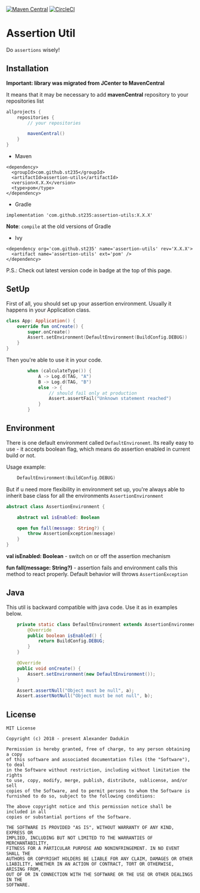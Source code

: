 [![Maven Central](https://maven-badges.herokuapp.com/maven-central/com.github.st235/assertion-utils/badge.svg)](https://maven-badges.herokuapp.com/maven-central/com.github.st235/assertion-utils)
[![CircleCI](https://circleci.com/gh/st235/Assertion.svg?style=svg)](https://circleci.com/gh/st235/Assertion)

# Assertion Util

Do `assertions` wisely!

## Installation

__Important: library was migrated from JCenter to MavenCentral__ 

It means that it may be necessary to add __mavenCentral__ repository to your repositories list

```groovy
allprojects {
    repositories {
        // your repositories

        mavenCentral()
    }
}
```

- Maven
```
<dependency>
  <groupId>com.github.st235</groupId>
  <artifactId>assertion-utils</artifactId>
  <version>X.X.X</version>
  <type>pom</type>
</dependency>
```

- Gradle
```
implementation 'com.github.st235:assertion-utils:X.X.X'
```
**Note**: `compile` at the old versions of Gradle

- Ivy
```
<dependency org='com.github.st235' name='assertion-utils' rev='X.X.X'>
  <artifact name='assertion-utils' ext='pom' />
</dependency>
```

P.S.: Check out latest version code in badge at the top of this page.

## SetUp

First of all, you should set up your assertion environment.
Usually it happens in your Application class.

```kotlin
class App: Application() {
    override fun onCreate() {
        super.onCreate()
        Assert.setEnvironment(DefaultEnvironment(BuildConfig.DEBUG))
    }
}
```

Then you're able to use it in your code.

```kotlin
        when (calculateType()) {
            A -> Log.d(TAG, "A")
            B -> Log.d(TAG, "B")
            else -> {
                // should fail only at production
                Assert.assertFail("Unknown statement reached")
            }
        }
```

## Environment

There is one default environment called `DefaultEnvironemt`. Its really easy to use - it accepts boolean flag, 
which means do assertion enabled in current build or not.

Usage example:

```kotlin
    DefaultEnvironment(BuildConfig.DEBUG)
```

But if u need more flexibility in environment set up, you're always able to inherit base class for all
the environments `AssertionEnvironment`

```kotlin
abstract class AssertionEnvironment {

    abstract val isEnabled: Boolean

    open fun fall(message: String?) {
        throw AssertionException(message)
    }
}
```

**val isEnabled: Boolean** - switch on or off the assertion mechanism

**fun fall(message: String?)** - assertion fails and environment calls this method to react properly. Default behavior
will throws `AssertionException`

## Java

This util is backward compatible with java code. Use it as in examples below.

```java
    private static class DefaultEnvironment extends AssertionEnvironment {
        @Override
        public boolean isEnabled() {
            return BuildConfig.DEBUG;
        }
    }

    @Override
    public void onCreate() {
        Assert.setEnvironment(new DefaultEnvironment());
    }

    Assert.assertNull("Object must be null", a);
    Assert.assertNotNull("Object must be not null", b);
```

## License

```text
MIT License

Copyright (c) 2018 - present Alexander Dadukin

Permission is hereby granted, free of charge, to any person obtaining a copy
of this software and associated documentation files (the "Software"), to deal
in the Software without restriction, including without limitation the rights
to use, copy, modify, merge, publish, distribute, sublicense, and/or sell
copies of the Software, and to permit persons to whom the Software is
furnished to do so, subject to the following conditions:

The above copyright notice and this permission notice shall be included in all
copies or substantial portions of the Software.

THE SOFTWARE IS PROVIDED "AS IS", WITHOUT WARRANTY OF ANY KIND, EXPRESS OR
IMPLIED, INCLUDING BUT NOT LIMITED TO THE WARRANTIES OF MERCHANTABILITY,
FITNESS FOR A PARTICULAR PURPOSE AND NONINFRINGEMENT. IN NO EVENT SHALL THE
AUTHORS OR COPYRIGHT HOLDERS BE LIABLE FOR ANY CLAIM, DAMAGES OR OTHER
LIABILITY, WHETHER IN AN ACTION OF CONTRACT, TORT OR OTHERWISE, ARISING FROM,
OUT OF OR IN CONNECTION WITH THE SOFTWARE OR THE USE OR OTHER DEALINGS IN THE
SOFTWARE.
```
